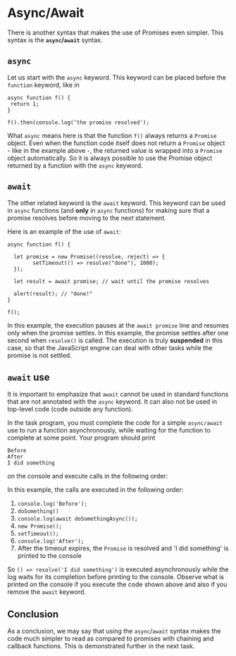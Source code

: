 # Async/Await

There is another syntax that makes the use of Promises even simpler. This syntax
is the **`async`/`await`** syntax.

## `async`
Let us start with the `async` keyword. This keyword can be placed before
the `function` keyword, like in

```
async function f() {
 return 1;
}

f().then(console.log(‘the promise resolved');
```

What `async` means here is that the function `f()` always returns a `Promise`
object. Even when the function code itself does not return a `Promise` object -
like in the example above -, the returned value is wrapped into a `Promise`
object automatically. So it is always possible to use the Promise object
returned by a function with the `async` keyword.

## `await`
The other related keyword is the `await` keyword. This keyword can be used in
`async` functions (and **only** in `async` functions) for making sure 
that a promise resolves before moving to the next statement. 

Here is an example of the use of `await`:

```
async function f() {

  let promise = new Promise((resolve, reject) => {
        setTimeout(() => resolve("done"), 1000);
  });

  let result = await promise; // wait until the promise resolves

  alert(result); // "done!"
}

f();
```

In this example, the execution pauses at the `await promise` line and resumes
only when the promise settles. In this example, the promise settles after one
second when `resolve()` is called. The execution is truly **suspended** in this
case, so that the JavaScript engine can deal with other tasks while the
promise is not settled.

## `await` use
It is important to emphasize that `await` cannot be used in standard functions
that are not annotated with the `async` keyword. It can also not be used in
top-level code (code outside any function).

In the task program, you must complete the code for a simple `async/await`
use to run a function asynchronously, while waiting for the function to
complete at some point. Your program should print

```
Before
After
I did something
```

on the console and execute calls in the following order:

In this example, the calls are executed in the following order:

1. `console.log('Before');`
2. `doSomething()`
3. `console.log(await doSomethingAsync());`
4. `new Promise();`
5. `setTimeout();`
6. `console.log('After');`
7. After the timeout expires, the `Promise` is resolved and 'I did 
   something' is printed to the console

So `() => resolve('I did something')` is executed asynchronously while the
log waits for its completion before printing to the console. Observe what is
printed on the console if you execute the code shown above and also if you
remove the `await` keyword.

## Conclusion
As a conclusion, we may say that using the `async`/`await` syntax makes the 
code much simpler to read as compared to promises with chaining and callback 
functions. This is demonstrated further in the next task.
